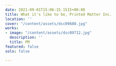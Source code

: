 ```yaml
---
date: 2021-09-01T15:06:15.1515+00:00
title: What it's like to be, Printed Matter Inc.
location: ''
cover: "/content/assets/dsc09680.jpg"
works:
- image: "/content/assets/dsc09712.jpg"
  description: ''
  title: PM
featured: false
solo: false

---
```

